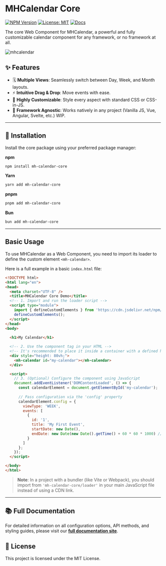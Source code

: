 # MHCalendar Core

[![NPM Version](https://img.shields.io/npm/v/mh-calendar-core.svg)](https://www.npmjs.com/package/mh-calendar-core)
[![License: MIT](https://img.shields.io/badge/License-MIT-yellow.svg)](https://opensource.org/licenses/MIT)
[![Docs](https://img.shields.io/badge/documentation-site-blue.svg)]([https://mh-calendar.github.io/mh-calendar-docs])

The core Web Component for MHCalendar, a powerful and fully customizable calendar component for any framework, or no framework at all.

![mhcalendar](https://tinypic.host/images/2025/08/31/example.png)


## ✨ Features

-   🗓️ **Multiple Views**: Seamlessly switch between Day, Week, and Month layouts.
-   ⚡️ **Intuitive Drag & Drop**: Move events with ease.
-   🎨 **Highly Customizable**: Style every aspect with standard CSS or CSS-in-JS.
-   🧩 **Framework Agnostic**: Works natively in any project (Vanilla JS, Vue, Angular, Svelte, etc.) WIP.

---

## 🚀 Installation

Install the core package using your preferred package manager:

**npm**
```bash
npm install mh-calendar-core
```

**Yarn**
```bash
yarn add mh-calendar-core
```

**pnpm**
```bash
pnpm add mh-calendar-core
```

**Bun**
```bash
bun add mh-calendar-core
```

---

## Basic Usage

To use MHCalendar as a Web Component, you need to import its loader to define the custom element `<mh-calendar>`.

Here is a full example in a basic `index.html` file:

```html
<!DOCTYPE html>
<html lang="en">
<head>
  <meta charset="UTF-8" />
  <title>MHCalendar Core Demo</title>
  <!-- 1. Import and run the loader script -->
  <script type="module">
    import { defineCustomElements } from 'https://cdn.jsdelivr.net/npm/mh-calendar-core/loader/index.es2017.js';
    defineCustomElements();
  </script>
</head>
<body>
  
  <h1>My Calendar</h1>

  <!-- 2. Use the component tag in your HTML -->
  <!-- It's recommended to place it inside a container with a defined height -->
  <div style="height: 80vh;">
    <mh-calendar id="my-calendar"></mh-calendar>
  </div>

  <script>
    // 3. (Optional) Configure the component using JavaScript
    document.addEventListener('DOMContentLoaded', () => {
      const calendarElement = document.getElementById('my-calendar');
      
      // Pass configuration via the 'config' property
      calendarElement.config = {
        viewType: 'WEEK',
        events: [
          {
            id: '1',
            title: 'My First Event',
            startDate: new Date(),
            endDate: new Date(new Date().getTime() + 60 * 60 * 1000) // 1 hour later
          }
        ]
      };
    });
  </script>

</body>
</html>
```
> **Note**: In a project with a bundler (like Vite or Webpack), you should import from `'mh-calendar-core/loader'` in your main JavaScript file instead of using a CDN link.

---

## 📚 Full Documentation

For detailed information on all configuration options, API methods, and styling guides, please visit our **[full documentation site]([https://mh-calendar.github.io/mh-calendar-docs/])**.

## 📄 License

This project is licensed under the MIT License.

